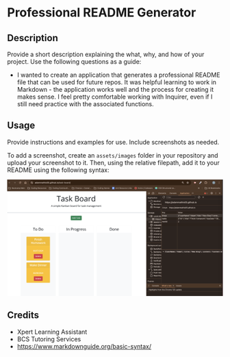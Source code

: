 # Professional README Generator

## Description

Provide a short description explaining the what, why, and how of your project. Use the following questions as a guide:

- I wanted to create an application that generates a professional README file that can be used for future repos. It was helpful learning to work in Markdown - the application works well and the process for creating it makes sense. I feel pretty comfortable working with Inquirer, even if I still need practice with the associated functions. 

## Usage

Provide instructions and examples for use. Include screenshots as needed.

To add a screenshot, create an `assets/images` folder in your repository and upload your screenshot to it. Then, using the relative filepath, add it to your README using the following syntax:

![Video of Walkthrough](https://github.com/adammathis05/task-board/blob/main/assets/Task%20Board%20Screenshot.png)


## Credits
- Xpert Learning Assistant
- BCS Tutoring Services
- https://www.markdownguide.org/basic-syntax/
  
